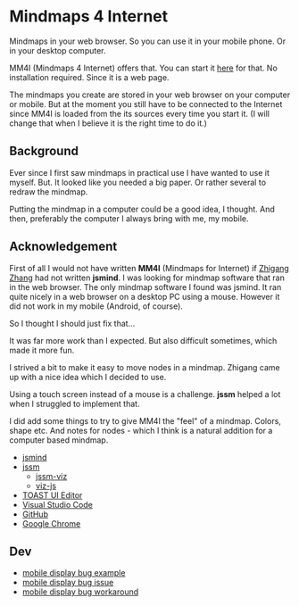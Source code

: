 # Mindmaps 4 Internet

Mindmaps in your web browser. So you can use it in your mobile phone. Or in your desktop computer.

MM4I (Mindmaps 4 Internet) offers that. 
You can start it [here](https://lborgman.github.io/mm4i/mm4i.html) for that.
No installation required. Since it is a web page.

The mindmaps you create are stored in your web browser on your computer or mobile.
But at the moment you still have to be connected to the Internet since MM4I is loaded from the its 
sources every time you start it.
(I will change that when I believe it is the right time to do it.)


## Background
Ever since I first saw mindmaps in practical use I have wanted to use it myself. 
But. It looked like you needed a big paper. 
Or rather several to redraw the mindmap. 

Putting the mindmap in a computer could be a good idea, I thought.
And then, preferably the computer I always bring with me, my mobile.


## Acknowledgement

First of all I would not have written **MM4I** (Mindmaps for Internet)
if [Zhigang Zhang](https://github.com/hizzgdev) had not written **jsmind**. 
I was looking for mindmap software that ran in the web browser.
The only mindmap software I found was jsmind.
It ran quite nicely in a web browser on a desktop PC using a mouse.
However it did not work in my mobile (Android, of course).

So I thought I should just fix that... 

It was far more work than I expected.
But also difficult sometimes, which made it more fun.

I strived a bit to make it easy to move nodes in a mindmap.
Zhigang came up with a nice idea which I decided to use.

Using a touch screen instead of a mouse is a challenge.
**jssm** helped a lot when I struggled to implement that.

I did add some things to try to give MM4I the "feel" of a mindmap.
Colors, shape etc.
And notes for nodes - which I think is a natural addition for a computer
based mindmap.

* [jsmind](https://www.npmjs.com/package/jsmind)
* [jssm](https://www.npmjs.com/package/jssm)
    * [jssm-viz](https://www.npmjs.com/package/jssm-viz)
    * [viz-js](https://www.npmjs.com/package/@viz-js/viz)
* [TOAST UI Editor](https://github.com/nhn/tui.editor/blob/master/README.md)
* [Visual Studio Code](https://code.visualstudio.com/)
* [GitHub](https://github.com/)
* [Google Chrome](https://en.wikipedia.org/wiki/Google_Chrome)

## Dev
* [mobile display bug example](https://lborgman.github.io/mm4i/mobile-disp-bug.html)
* [mobile display bug issue](https://issues.chromium.org/issues/381679574)
* [mobile display bug workaround](https://lborgman.github.io/mm4i/mobile-disp-bug-workaround.html)
